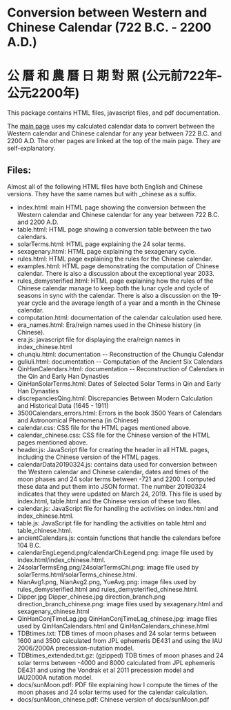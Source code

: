 # Conversion between Western and Chinese Calendar (722 B.C. - 2200 A.D.) 
# 公 曆 和 農 曆 日 期 對 照 (公元前722年- 公元2200年)

This package contains HTML files, javascript files, and pdf documentation. 

The [main page](https://ytliu0.github.io/ChineseCalendar/) uses my calculated calendar data to convert between the Western calendar and Chinese calendar for any year between 722 B.C. and 2200 A.D. The other pages are linked at the top of the main page. They are self-explanatory. 

## Files:

Almost all of the following HTML files have both English and Chinese versions. They have the same names but with \_chinese as a suffix.

- index.html: main HTML page showing the conversion between the Western calendar and Chinese calendar for any year between 722 B.C. and 2200 A.D.
- table.html: HTML page showing a conversion table between the two calendars.
- solarTerms.html: HTML page explaining the 24 solar terms.
- sexagenary.html: HTML page explaining the sexagenary cycle.
- rules.html: HTML page explaining the rules for the Chinese calendar.
- examples.html: HTML page demonstrating the computation of Chinese calendar. There is also a discussion about the exceptional year 2033. 
- rules_demysterified.html: HTML page explaining how the rules of the Chinese calendar manage to keep both the lunar cycle and cycle of seasons in sync with the calendar. There is also a discussion on the 19-year cycle and the average length of a year and a month in the Chinese calendar.
- computation.html: documentation of the calendar calculation used here.
- era_names.html: Era/reign names used in the Chinese history (in Chinese). 
- era.js: javascript file for displaying the era/reign names in index_chinese.html
- chunqiu.html: documentation -- Reconstruction of the Chunqiu Calendar
- guliuli.html: documentation -- Computation of the Ancient Six Calendars
- QinHanCalendars.html: documentation -- Reconstruction of Calendars in the Qin and Early Han Dynasties
- QinHanSolarTerms.html: Dates of Selected Solar Terms in Qin and Early Han Dynasties
- discrepanciesQing.html: Discrepancies Between Modern Calculation and Historical Data (1645 - 1911) 
- 3500Calendars_errors.html: Errors in the book 3500 Years of Calendars and Astronomical Phenomena (in Chinese)
- calendar.css: CSS file for the HTML pages mentioned above. 
- calendar_chinese.css: CSS file for the Chinese version of the HTML pages mentioned above.
- header.js: JavaScript file for creating the header in all HTML pages, including the Chinese version of the HTML pages.
- calendarData20190324.js: contains data used for conversion between the Western calendar and Chinese calendar, dates and times of the moon phases and 24 solar terms between -721 and 2200. I computed these data and put them into JSON format. The number 20190324 indicates that they were updated on March 24, 2019. This file is used by index.html, table.html and the Chinese version of these two files.
- calendar.js: JavaScript file for handling the activities on index.html and index_chinese.html.
- table.js: JavaScript file for handling the activities on table.html and table_chinese.html.
- ancientCalendars.js: contain functions that handle the calendars before 104 B.C.
- calendarEngLegend.png/calendarChiLegend.png: image file used by index.html/index_chinese.html.
- 24solarTermsEng.png/24solarTermsChi.png: image file used by solarTerms.html/solarTerms_chinese.html.
- NianAvg1.png, NianAvg2.png, YueAvg.png: image files used by rules_demysterified.html and rules_demysterified_chinese.html.
- Dipper.jpg Dipper_chinese.jpg direction_branch.png direction_branch_chinese.png: image files used by sexagenary.html and sexagenary_chinese.html
- QinHanConjTimeLag.jpg QinHanConjTimeLag_chinese.jpg: image files used by QinHanCalendars.html and QinHanCalendars_chinese.html
- TDBtimes.txt: TDB times of moon phases and 24 solar terms between 1600 and 3500 calculated from JPL ephemeris DE431 and using the IAU 2006/2000A precession-nutation model. 
- TDBtimes_extended.txt.gz: (gzipped) TDB times of moon phases and 24 solar terms between -4000 and 8000 calculated from JPL ephemeris DE431 and using the Vondrak et al 2011 precession model and IAU2000A nutation model.
- docs/sunMoon.pdf: PDF file explaining how I compute the times of the moon phases and 24 solar terms used for the calendar calculation. 
- docs/sunMoon_chinese.pdf: Chinese version of docs/sunMoon.pdf
